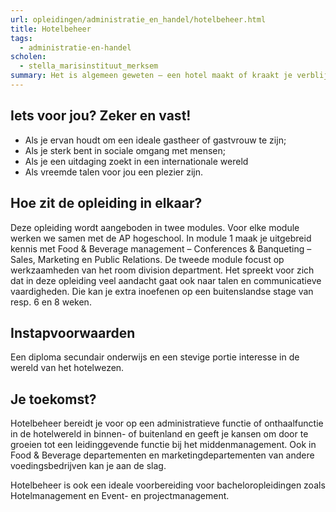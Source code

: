 ```yaml
---
url: opleidingen/administratie_en_handel/hotelbeheer.html
title: Hotelbeheer
tags:
  - administratie-en-handel
scholen:
  - stella_marisinstituut_merksem
summary: Het is algemeen geweten — een hotel maakt of kraakt je verblijf, of het nu voor een zakenreis of een vakantie is.We dromen allemaal van dat ideale hotel, een en al gastvrijheid, gezelligheid en liefst nog met lekker eten ook. Ben jij de manager in spe die deze uitdaging wil aangaan? Dan hebben we nog wat extra troeven — het hotelwezen is er een van alle tijden en van overal.Werkgelegenheid is gegarandeerd! Bovendien werk je in een internationale omgeving — je krijgt de wereld binnen handbereik.
---
```


## Iets voor jou? Zeker en vast!

- Als je ervan houdt om een ideale gastheer of gastvrouw te zijn;
- Als je sterk bent in sociale omgang met mensen;
- Als je een uitdaging zoekt in een internationale wereld
- Als vreemde talen voor jou een plezier zijn.

## Hoe zit de opleiding in elkaar?

Deze opleiding wordt aangeboden in twee modules. Voor elke module werken we samen met de AP hogeschool. In module 1 maak je uitgebreid kennis met Food & Beverage management – Conferences & Banqueting – Sales, Marketing en Public Relations. De tweede module focust op werkzaamheden van het room division department. Het spreekt voor zich dat in deze opleiding veel aandacht gaat ook naar talen en communicatieve vaardigheden. Die kan je extra inoefenen op een buitenslandse stage van resp. 6 en 8 weken.

## Instapvoorwaarden

Een diploma secundair onderwijs en een stevige portie interesse in de wereld van het hotelwezen.

## Je toekomst?

Hotelbeheer bereidt je voor op een administratieve functie of onthaalfunctie in de hotelwereld in binnen- of buitenland en geeft je kansen om door te groeien tot een leidinggevende functie bij het middenmanagement. Ook in Food & Beverage departementen en marketingdepartementen van andere voedingsbedrijven kan je aan de slag.

Hotelbeheer is ook een ideale voorbereiding voor bacheloropleidingen zoals Hotelmanagement en Event- en projectmanagement.

